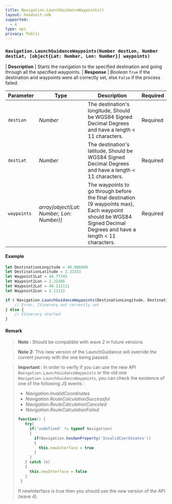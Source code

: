 ```yaml
---
title: Navigation.LaunchGuidanceWaypoints()
layout: headunit-sdk
supported:
  - 4
type: api
privacy: Public
---
```


### `Navigation.LaunchGuidanceWaypoints(Number destLon, Number destLat, [object{Lat: Number, Lon: Number}] waypoints)`

| **Description** | Starts the navigation to the specified destination and going through all the specified waypoints.
| **Response** | *Boolean*  `True` if the destination and waypoints were all correctly set, else `False` if the process failed.

Parameter | Type | Description | Required
----|----|----|----
`destLon` | *Number* | The destination's longitude, Should be WGS84 Signed Decimal Degrees and have a length < 11 characters. | Required
`destLat` | *Number* | The destination's latitude, Should be WGS84 Signed Decimal Degrees and have a length < 11 characters. | Required
`waypoints` | *array[object(Lat: Number, Lon: Number)]* | The waypoints to go through before the final destination (9 waypoints max), Each waypoint should be WGS84 Signed Decimal Degrees and have a length < 11 characters. | Required


#### Example

```javascript
let DestinationLongitude = 48.866669
let DestinationLatitude = 2.33333
let Waypoint1Lat = 48.77745
let Waypoint1Lon = 2.22366
let Waypoint2Lat = 48.111111
let Waypoint2Lon = 2.11132

if ( Navigation.LaunchGuidanceWaypoints(DestinationLongitude, DestinationLatitude, [{lat: Waypoint1Lat, lon: Waypoint1Lon}, {lat: Waypoint2Lat, lon: Waypoint2Lon}]) === false ) {
	// Error, Itinerary not correctly set
} else {
	// Itinerary started
}
```

#### Remark

>**Note :** Should be compatible with wave 2 in future versions

>**Note 2:** This new version of the LaunchGuidance will override the current journey with the one being passed.


>**Important :** In order to verify if you can use the new API `Navigation.LaunchGuidanceWaypoints` or the old one `Navigation.LaunchGuidanceWaypoints`, you can check the existence of one of the following JS events :
>- *Navigation.InvalidCoordinates*
>- *Navigation.RouteCalculationSuccessful*
>- *Navigation.RouteCalculationCanceled*
>- *Navigation.RouteCalculationFailed*
>
>```javascript
>function() {
>    try{
>      if('undefined' != typeof Navigation)
>      {
>        if(Navigation.hasOwnProperty('InvalidCoordinates'))
>        {
>          this.newInterface = true
>        }
>      }      
>    } catch (e)
>    {
>      this.newInterface = false
>    }
>  }
>```
>
>If newInterface is true then you should use the new version of the API (wave 4)